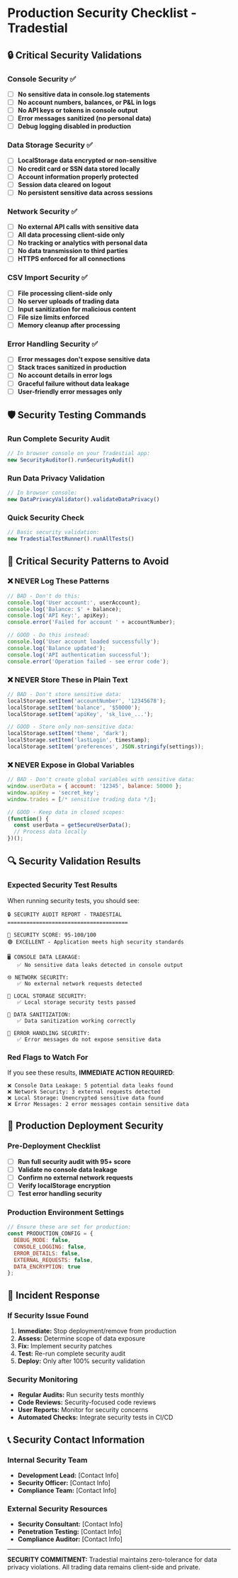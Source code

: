 # Production Security Checklist - Tradestial

## 🔒 Critical Security Validations

### Console Security ✅
- [ ] **No sensitive data in console.log statements**
- [ ] **No account numbers, balances, or P&L in logs**
- [ ] **No API keys or tokens in console output**
- [ ] **Error messages sanitized (no personal data)**
- [ ] **Debug logging disabled in production**

### Data Storage Security ✅
- [ ] **LocalStorage data encrypted or non-sensitive**
- [ ] **No credit card or SSN data stored locally**
- [ ] **Account information properly protected**
- [ ] **Session data cleared on logout**
- [ ] **No persistent sensitive data across sessions**

### Network Security ✅
- [ ] **No external API calls with sensitive data**
- [ ] **All data processing client-side only**
- [ ] **No tracking or analytics with personal data**
- [ ] **No data transmission to third parties**
- [ ] **HTTPS enforced for all connections**

### CSV Import Security ✅
- [ ] **File processing client-side only**
- [ ] **No server uploads of trading data**
- [ ] **Input sanitization for malicious content**
- [ ] **File size limits enforced**
- [ ] **Memory cleanup after processing**

### Error Handling Security ✅
- [ ] **Error messages don't expose sensitive data**
- [ ] **Stack traces sanitized in production**
- [ ] **No account details in error logs**
- [ ] **Graceful failure without data leakage**
- [ ] **User-friendly error messages only**

## 🛡️ Security Testing Commands

### Run Complete Security Audit
```javascript
// In browser console on your Tradestial app:
new SecurityAuditor().runSecurityAudit()
```

### Run Data Privacy Validation
```javascript
// In browser console:
new DataPrivacyValidator().validateDataPrivacy()
```

### Quick Security Check
```javascript
// Basic security validation:
new TradestialTestRunner().runAllTests()
```

## 🚨 Critical Security Patterns to Avoid

### ❌ NEVER Log These Patterns
```javascript
// BAD - Don't do this:
console.log('User account:', userAccount);
console.log('Balance: $' + balance);
console.log('API Key:', apiKey);
console.error('Failed for account ' + accountNumber);

// GOOD - Do this instead:
console.log('User account loaded successfully');
console.log('Balance updated');
console.log('API authentication successful');
console.error('Operation failed - see error code');
```

### ❌ NEVER Store These in Plain Text
```javascript
// BAD - Don't store sensitive data:
localStorage.setItem('accountNumber', '12345678');
localStorage.setItem('balance', '$50000');
localStorage.setItem('apiKey', 'sk_live_...');

// GOOD - Store only non-sensitive data:
localStorage.setItem('theme', 'dark');
localStorage.setItem('lastLogin', timestamp);
localStorage.setItem('preferences', JSON.stringify(settings));
```

### ❌ NEVER Expose in Global Variables
```javascript
// BAD - Don't create global variables with sensitive data:
window.userData = { account: '12345', balance: 50000 };
window.apiKey = 'secret_key';
window.trades = [/* sensitive trading data */];

// GOOD - Keep data in closed scopes:
(function() {
  const userData = getSecureUserData();
  // Process data locally
})();
```

## 🔍 Security Validation Results

### Expected Security Test Results
When running security tests, you should see:

```
🔒 SECURITY AUDIT REPORT - TRADESTIAL
======================================

🎯 SECURITY SCORE: 95-100/100
🟢 EXCELLENT - Application meets high security standards

🖥️ CONSOLE DATA LEAKAGE:
   ✅ No sensitive data leaks detected in console output

🌐 NETWORK SECURITY:
   ✅ No external network requests detected

💾 LOCAL STORAGE SECURITY:
   ✅ Local storage security tests passed

🧹 DATA SANITIZATION:
   ✅ Data sanitization working correctly

🚨 ERROR HANDLING SECURITY:
   ✅ Error messages do not expose sensitive data
```

### Red Flags to Watch For
If you see these results, **IMMEDIATE ACTION REQUIRED**:

```
❌ Console Data Leakage: 5 potential data leaks found
❌ Network Security: 3 external requests detected
❌ Local Storage: Unencrypted sensitive data found
❌ Error Messages: 2 error messages contain sensitive data
```

## 🎯 Production Deployment Security

### Pre-Deployment Checklist
- [ ] **Run full security audit with 95+ score**
- [ ] **Validate no console data leakage**
- [ ] **Confirm no external network requests**
- [ ] **Verify localStorage encryption**
- [ ] **Test error handling security**

### Production Environment Settings
```javascript
// Ensure these are set for production:
const PRODUCTION_CONFIG = {
  DEBUG_MODE: false,
  CONSOLE_LOGGING: false,
  ERROR_DETAILS: false,
  EXTERNAL_REQUESTS: false,
  DATA_ENCRYPTION: true
};
```

## 🚨 Incident Response

### If Security Issue Found
1. **Immediate:** Stop deployment/remove from production
2. **Assess:** Determine scope of data exposure
3. **Fix:** Implement security patches
4. **Test:** Re-run complete security audit
5. **Deploy:** Only after 100% security validation

### Security Monitoring
- **Regular Audits:** Run security tests monthly
- **Code Reviews:** Security-focused code reviews
- **User Reports:** Monitor for security concerns
- **Automated Checks:** Integrate security tests in CI/CD

## 📞 Security Contact Information

### Internal Security Team
- **Development Lead:** [Contact Info]
- **Security Officer:** [Contact Info]
- **Compliance Team:** [Contact Info]

### External Security Resources
- **Security Consultant:** [Contact Info]
- **Penetration Testing:** [Contact Info]
- **Compliance Auditor:** [Contact Info]

---

**SECURITY COMMITMENT:** Tradestial maintains zero-tolerance for data privacy violations. All trading data remains client-side and private.
